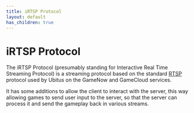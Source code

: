```yaml
---
title: iRTSP Protocol
layout: default
has_children: true
---
```


# iRTSP Protocol

The iRTSP Protocol (presumably standing for Interactive Real Time Streaming Protocol) is a streaming protocol based on the standard [RTSP](https://www.ietf.org/rfc/rfc2326.txt) protocol used by Ubitus on the GameNow and GameCloud services.

It has some additions to allow the client to interact with the server, this way allowing games to send user input to the server, so that the server can process it and send the gameplay back in various streams.
